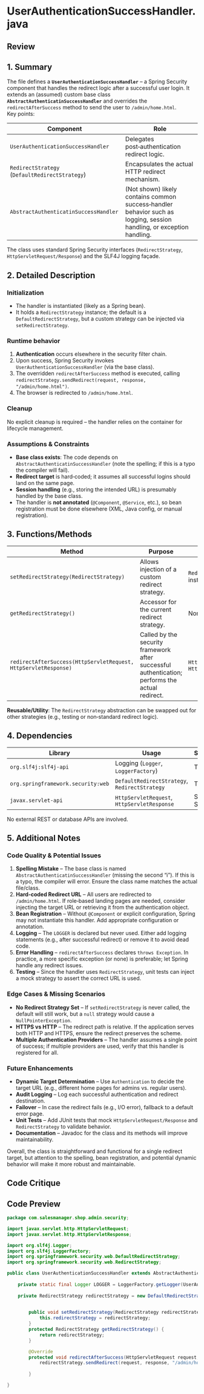 # UserAuthenticationSuccessHandler.java

## Review

## 1. Summary  
The file defines a **`UserAuthenticationSuccessHandler`** – a Spring Security component that handles the redirect logic after a successful user login. It extends an (assumed) custom base class **`AbstractAuthenticatinSuccessHandler`** and overrides the `redirectAfterSuccess` method to send the user to `/admin/home.html`.  
Key points:

| Component | Role |
|-----------|------|
| `UserAuthenticationSuccessHandler` | Delegates post‑authentication redirect logic. |
| `RedirectStrategy` (`DefaultRedirectStrategy`) | Encapsulates the actual HTTP redirect mechanism. |
| `AbstractAuthenticatinSuccessHandler` | (Not shown) likely contains common success‑handler behavior such as logging, session handling, or exception handling. |

The class uses standard Spring Security interfaces (`RedirectStrategy`, `HttpServletRequest/Response`) and the SLF4J logging façade.

## 2. Detailed Description  

### Initialization  
* The handler is instantiated (likely as a Spring bean).  
* It holds a `RedirectStrategy` instance; the default is a `DefaultRedirectStrategy`, but a custom strategy can be injected via `setRedirectStrategy`.

### Runtime behavior  
1. **Authentication** occurs elsewhere in the security filter chain.  
2. Upon success, Spring Security invokes `UserAuthenticationSuccessHandler` (via the base class).  
3. The overridden `redirectAfterSuccess` method is executed, calling `redirectStrategy.sendRedirect(request, response, "/admin/home.html")`.  
4. The browser is redirected to `/admin/home.html`.

### Cleanup  
No explicit cleanup is required – the handler relies on the container for lifecycle management.

### Assumptions & Constraints  
* **Base class exists**: The code depends on `AbstractAuthenticatinSuccessHandler` (note the spelling; if this is a typo the compiler will fail).  
* **Redirect target** is hard‑coded; it assumes all successful logins should land on the same page.  
* **Session handling** (e.g., storing the intended URL) is presumably handled by the base class.  
* The handler is **not annotated** (`@Component`, `@Service`, etc.), so bean registration must be done elsewhere (XML, Java config, or manual registration).

## 3. Functions/Methods  

| Method | Purpose | Inputs | Outputs | Side‑Effects |
|--------|---------|--------|---------|--------------|
| `setRedirectStrategy(RedirectStrategy)` | Allows injection of a custom redirect strategy. | `RedirectStrategy` instance | `void` | Replaces the internal strategy. |
| `getRedirectStrategy()` | Accessor for the current redirect strategy. | None | `RedirectStrategy` | None |
| `redirectAfterSuccess(HttpServletRequest, HttpServletResponse)` | Called by the security framework after successful authentication; performs the actual redirect. | `HttpServletRequest`, `HttpServletResponse` | `void` | Sends an HTTP redirect to `/admin/home.html`. |

**Reusable/Utility**: The `RedirectStrategy` abstraction can be swapped out for other strategies (e.g., testing or non‑standard redirect logic).

## 4. Dependencies  

| Library | Usage | Standard/Third‑Party |
|---------|-------|----------------------|
| `org.slf4j:slf4j-api` | Logging (`Logger`, `LoggerFactory`) | Third‑party |
| `org.springframework.security:web` | `DefaultRedirectStrategy`, `RedirectStrategy` | Third‑party |
| `javax.servlet-api` | `HttpServletRequest`, `HttpServletResponse` | Standard (part of Servlet API) |

No external REST or database APIs are involved.

## 5. Additional Notes  

### Code Quality & Potential Issues  
1. **Spelling Mistake** – The base class is named `AbstractAuthenticatinSuccessHandler` (missing the second “i”). If this is a typo, the compiler will error. Ensure the class name matches the actual file/class.  
2. **Hard‑coded Redirect URL** – All users are redirected to `/admin/home.html`. If role‑based landing pages are needed, consider injecting the target URL or retrieving it from the authentication object.  
3. **Bean Registration** – Without `@Component` or explicit configuration, Spring may not instantiate this handler. Add appropriate configuration or annotation.  
4. **Logging** – The `LOGGER` is declared but never used. Either add logging statements (e.g., after successful redirect) or remove it to avoid dead code.  
5. **Error Handling** – `redirectAfterSuccess` declares `throws Exception`. In practice, a more specific exception (or none) is preferable; let Spring handle any redirect issues.  
6. **Testing** – Since the handler uses `RedirectStrategy`, unit tests can inject a mock strategy to assert the correct URL is used.

### Edge Cases & Missing Scenarios  
* **No Redirect Strategy Set** – If `setRedirectStrategy` is never called, the default will still work, but a `null` strategy would cause a `NullPointerException`.  
* **HTTPS vs HTTP** – The redirect path is relative. If the application serves both HTTP and HTTPS, ensure the redirect preserves the scheme.  
* **Multiple Authentication Providers** – The handler assumes a single point of success; if multiple providers are used, verify that this handler is registered for all.

### Future Enhancements  
* **Dynamic Target Determination** – Use `Authentication` to decide the target URL (e.g., different home pages for admins vs. regular users).  
* **Audit Logging** – Log each successful authentication and redirect destination.  
* **Failover** – In case the redirect fails (e.g., I/O error), fallback to a default error page.  
* **Unit Tests** – Add JUnit tests that mock `HttpServletRequest/Response` and `RedirectStrategy` to validate behavior.  
* **Documentation** – Javadoc for the class and its methods will improve maintainability.

Overall, the class is straightforward and functional for a single redirect target, but attention to the spelling, bean registration, and potential dynamic behavior will make it more robust and maintainable.

## Code Critique



## Code Preview

```java
package com.salesmanager.shop.admin.security;

import javax.servlet.http.HttpServletRequest;
import javax.servlet.http.HttpServletResponse;

import org.slf4j.Logger;
import org.slf4j.LoggerFactory;
import org.springframework.security.web.DefaultRedirectStrategy;
import org.springframework.security.web.RedirectStrategy;

public class UserAuthenticationSuccessHandler extends AbstractAuthenticatinSuccessHandler {
	
	private static final Logger LOGGER = LoggerFactory.getLogger(UserAuthenticationSuccessHandler.class);
	
	private RedirectStrategy redirectStrategy = new DefaultRedirectStrategy();

	    
	    public void setRedirectStrategy(RedirectStrategy redirectStrategy) {
	        this.redirectStrategy = redirectStrategy;
	    }
	    protected RedirectStrategy getRedirectStrategy() {
	        return redirectStrategy;
	    }

		@Override
		protected void redirectAfterSuccess(HttpServletRequest request, HttpServletResponse response) throws Exception {
			redirectStrategy.sendRedirect(request, response, "/admin/home.html");
			
		}

}



```
